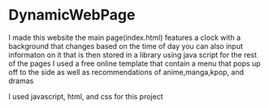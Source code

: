 # DynamicWebPage
I made this website 
the main page(index.html) features a clock with a background that changes based on the time of day
you can also input informaton on it that is then stored in a library using java script
for the rest of the pages I used a free online template that contain a menu that pops up off to the side as well as recommendations of anime,manga,kpop, and dramas

I used javascript, html, and css for this project
